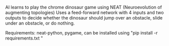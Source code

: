 AI learns to play the chrome dinosaur game using NEAT (Neuroevolution of augmenting topologies)
Uses a feed-forward network with 4 inputs and two outputs to decide whether the dinosaur should jump over an obstacle, slide under an obstacle, or do nothing.

Requirements: neat-python, pygame, can be installed using "pip install -r requirements.txt "
